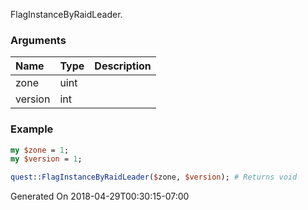 FlagInstanceByRaidLeader.
### Arguments
**Name**|**Type**|**Description**
:---|:---|:---
zone|uint|
version|int|

### Example

```perl
my $zone = 1;
my $version = 1;

quest::FlagInstanceByRaidLeader($zone, $version); # Returns void
```


Generated On 2018-04-29T00:30:15-07:00